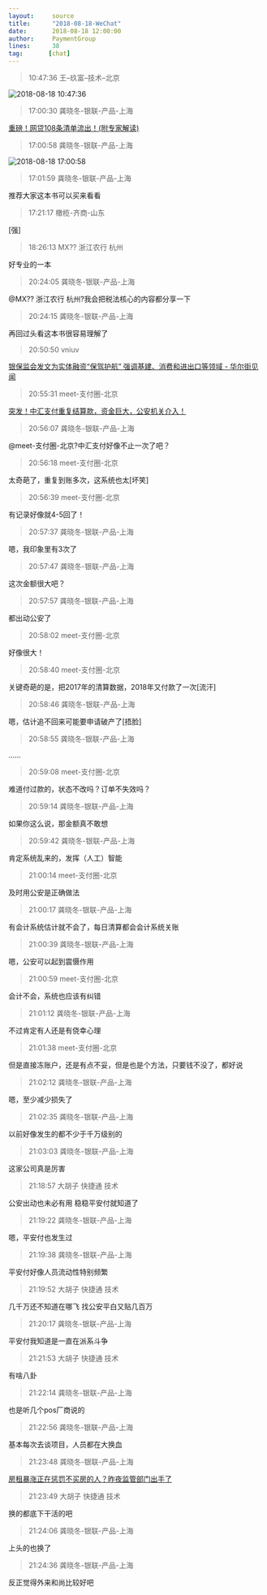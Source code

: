 ```yaml
---
layout:     source 
title:      "2018-08-18-WeChat"
date:       2018-08-18 12:00:00
author:     PaymentGroup
lines:      38 
tag:       [chat]
---
```

> 10:47:36  王–玖富–技术–北京  
   
![2018-08-18 10:47:36](http://static.cocolian.cn/img/201808/20180818_104736.png) 
   
> 17:00:30  龚晓冬-银联-产品-上海  
   
[重磅！网贷108条清单流出！(附专家解读)](http://mp.weixin.qq.com/s?__biz=MzA4Mzg3MjExNQ==&amp;amp;amp;mid=2653906860&amp;amp;amp;idx=2&amp;amp;amp;sn=ac349c71f5507c88ee7178bb967cd46c&amp;amp;amp;chksm=843417b0b3439ea6886cc59739bc9b04e7c60ddb3cbf0d70224ad4d5a6973211f2b115d4059b&amp;amp;amp;mpshare=1&amp;amp;amp;scene=1&amp;amp;amp;srcid=0818TsBebmYoj66w03sahkc8#rd)  
   
> 17:00:58  龚晓冬-银联-产品-上海  
   
![2018-08-18 17:00:58](http://static.cocolian.cn/img/201808/20180818_170058.png) 
   
> 17:01:59  龚晓冬-银联-产品-上海  
   
推荐大家这本书可以买来看看  
   
> 17:21:17  橄榄-齐商-山东  
   
[强]  
   
> 18:26:13  MX?? 浙江农行 杭州  
   
好专业的一本  
   
> 20:24:05  龚晓冬-银联-产品-上海  
   
@MX?? 浙江农行 杭州?我会把税法核心的内容都分享一下  
   
> 20:24:15  龚晓冬-银联-产品-上海  
   
再回过头看这本书很容易理解了  
   
> 20:50:50  vniuv  
   
[银保监会发文为实体融资“保驾护航” 强调基建、消费和进出口等领域 - 华尔街见闻](https://m.wallstreetcn.com/articles/3390200?from=timeline&amp;amp;amp;isappinstalled=0)  
   
> 20:55:31  meet-支付圈-北京  
   
[突发！中汇支付重复结算款，资金巨大，公安机关介入！](http://mp.weixin.qq.com/s?__biz=MzA3OTkyODg2Mg==&amp;amp;amp;mid=2650682154&amp;amp;amp;idx=1&amp;amp;amp;sn=a6f03e56f430b2ca99c7279d52449fd5&amp;amp;amp;chksm=87a6985bb0d1114d7ab34ef51dfc2cb5447b388b919e79fde0eaddd9fc44d7cbbd15f3d39019&amp;amp;amp;mpshare=1&amp;amp;amp;scene=1&amp;amp;amp;srcid=0818CYeB3qaUQOMREiTB6eQY#rd)  
   
> 20:56:07  龚晓冬-银联-产品-上海  
   
@meet-支付圈-北京?中汇支付好像不止一次了吧？  
   
> 20:56:18  meet-支付圈-北京  
   
太奇葩了，重复到账多次，这系统也太[坏笑]  
   
> 20:56:39  meet-支付圈-北京  
   
有记录好像就4-5回了！  
   
> 20:57:37  龚晓冬-银联-产品-上海  
   
嗯，我印象里有3次了  
   
> 20:57:47  龚晓冬-银联-产品-上海  
   
这次金额很大吧？  
   
> 20:57:57  龚晓冬-银联-产品-上海  
   
都出动公安了  
   
> 20:58:02  meet-支付圈-北京  
   
好像很大！  
   
> 20:58:40  meet-支付圈-北京  
   
关键奇葩的是，把2017年的清算数据，2018年又付款了一次[流汗]  
   
> 20:58:46  龚晓冬-银联-产品-上海  
   
嗯，估计追不回来可能要申请破产了[捂脸]  
   
> 20:58:55  龚晓冬-银联-产品-上海  
   
......  
   
> 20:59:08  meet-支付圈-北京  
   
难道付过款的，状态不改吗？订单不失效吗？  
   
> 20:59:14  龚晓冬-银联-产品-上海  
   
如果你这么说，那金额真不敢想  
   
> 20:59:42  龚晓冬-银联-产品-上海  
   
肯定系统乱来的，发挥（人工）智能  
   
> 21:00:14  meet-支付圈-北京  
   
及时用公安是正确做法  
   
> 21:00:17  龚晓冬-银联-产品-上海  
   
有会计系统估计就不会了，每日清算都会会计系统关账  
   
> 21:00:39  龚晓冬-银联-产品-上海  
   
嗯，公安可以起到震慑作用  
   
> 21:00:59  meet-支付圈-北京  
   
会计不会，系统也应该有纠错  
   
> 21:01:12  龚晓冬-银联-产品-上海  
   
不过肯定有人还是有侥幸心理  
   
> 21:01:38  meet-支付圈-北京  
   
但是直接冻账户，还是有点不妥，但是也是个方法，只要钱不没了，都好说  
   
> 21:02:12  龚晓冬-银联-产品-上海  
   
嗯，至少减少损失了  
   
> 21:02:35  龚晓冬-银联-产品-上海  
   
以前好像发生的都不少于千万级别的  
   
> 21:03:03  龚晓冬-银联-产品-上海  
   
这家公司真是厉害  
   
> 21:18:57  大胡子 快捷通 技术  
   
公安出动也未必有用 稳稳平安付就知道了  
   
> 21:19:22  龚晓冬-银联-产品-上海  
   
嗯，平安付也发生过  
   
> 21:19:38  龚晓冬-银联-产品-上海  
   
平安付好像人员流动性特别频繁  
   
> 21:19:52  大胡子 快捷通 技术  
   
几千万还不知道在哪飞 找公安平白又贴几百万  
   
> 21:20:17  龚晓冬-银联-产品-上海  
   
平安付我知道是一直在派系斗争  
   
> 21:21:53  大胡子 快捷通 技术  
   
有啥八卦  
   
> 21:22:14  龚晓冬-银联-产品-上海  
   
也是听几个pos厂商说的  
   
> 21:22:56  龚晓冬-银联-产品-上海  
   
基本每次去谈项目，人员都在大换血  
   
> 21:23:48  龚晓冬-银联-产品-上海  
   
[房租暴涨正在惩罚不买房的人？昨夜监管部门出手了](https://c.m.163.com/news/a/DPFR5OLP0001875O.html?spss=newsapp)  
   
> 21:23:49  大胡子 快捷通 技术  
   
换的都底下干活的吧  
   
> 21:24:06  龚晓冬-银联-产品-上海  
   
上头的也换了  
   
> 21:24:36  龚晓冬-银联-产品-上海  
   
反正觉得外来和尚比较好吧  
   
